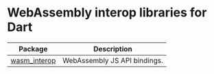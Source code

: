 # WebAssembly interop libraries for Dart

| Package                                      | Description                                                                |
|----------------------------------------------|----------------------------------------------------------------------------|
| [wasm_interop](wasm_interop)                 | WebAssembly JS API bindings.                                           |